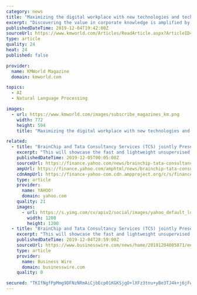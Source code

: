 ```yaml
---
category: news
title: "Maximizing the digital workplace with new technologies and techniques"
excerpt: "Discovering the value in corporate knowledge is amplified by new technologies, such as text analytics, cognitive search, machine learning, natural language processing, mobile email management, and new policy efforts. The road to cognitive computing is ..."
publishedDateTime: 2019-12-04T19:42:00Z
sourceUrl: https://www.kmworld.com/Articles/ReadArticle.aspx?ArticleID=135593
type: article
quality: 24
heat: 24
published: false

provider:
  name: KMWorld Magazine
  domain: kmworld.com

topics:
  - AI
  - Natural Language Processing

images:
  - url: https://www.kmworld.com/images/subscribe_magazines_km.png
    width: 772
    height: 594
    title: "Maximizing the digital workplace with new technologies and techniques"

related:
  - title: "BrainChip and Tata Consultancy Services (TCS) jointly Present a Demonstration Featuring Its Akida Neuromorphic Technology Platform at NeurIPS 2019"
    excerpt: "This will showcase the fast and lightweight unsupervised live learning capability of the spiking neural network (SNN) and the Akida neuromorphic chip ... company that has developed a revolutionary advanced neural networking processor that brings artificial intelligence to the edge in a way that existing technologies are not capable."
    publishedDateTime: 2019-12-05T00:05:00Z
    sourceUrl: https://finance.yahoo.com/news/brainchip-tata-consultancy-services-tcs-203800718.html
    ampUrl: https://finance.yahoo.com/amphtml/news/brainchip-tata-consultancy-services-tcs-203800718.html
    cdnAmpUrl: https://finance-yahoo-com.cdn.ampproject.org/c/s/finance.yahoo.com/amphtml/news/brainchip-tata-consultancy-services-tcs-203800718.html
    type: article
    provider:
      name: YAHOO!
      domain: yahoo.com
    quality: 21
    images:
      - url: https://s.yimg.com/cv/apiv2/social/images/yahoo_default_logo-1200x1200.png
        width: 1200
        height: 1200
  - title: "BrainChip and Tata Consultancy Services (TCS) jointly Present a Demonstration Featuring Its Akida Neuromorphic Technology Platform at NeurIPS 2019"
    excerpt: "This will showcase the fast and lightweight unsupervised live learning capability of the spiking neural network (SNN) and the Akida neuromorphic chip ... company that has developed a revolutionary advanced neural networking processor that brings artificial intelligence to the edge in a way that existing technologies are not capable."
    publishedDateTime: 2019-12-04T20:59:00Z
    sourceUrl: https://www.businesswire.com/news/home/20191204005871/en/BrainChip-Tata-Consultancy-Services-TCS-jointly-Present
    type: article
    provider:
      name: Business Wire
      domain: businesswire.com
    quality: 0

secured: "TKIfNgfPpMmg9DFNzNRmAiCjbEcp01KGKSjgO+lXFz3tnu+yBe3TJ4k+j6jFwUj7d7xUhN70wwyh2zC2pW541I/MAK4wBO1SzQKMvD3dlmZpF//DMj2gNPlCDNtNyma7js9+MJ5oZ5TPKu6f8uBCHk8w639vsGj3lVUoeMwUGGryCc13Su9H037GAOGDRJejZjirsbCc63Eu7ie4QidjfXWvQEaK7rT9Xb0RgdMU5m+C8H3u+yc9upXy2uYVq9pkk8lbjRJkP18ZE/ZDD3N+Cg==;yCw1xKuKT+O90ROtldy2AQ=="
---
```


